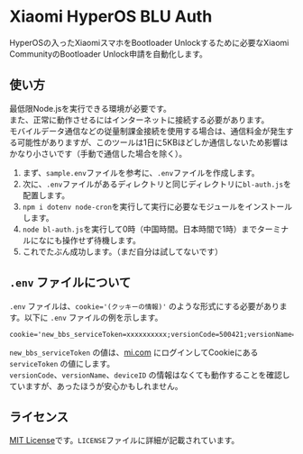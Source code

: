 # Xiaomi HyperOS BLU Auth
HyperOSの入ったXiaomiスマホをBootloader Unlockするために必要なXiaomi CommunityのBootloader Unlock申請を自動化します。

## 使い方
最低限Node.jsを実行できる環境が必要です。
<br>
また、正常に動作させるにはインターネットに接続する必要があります。
<br>
モバイルデータ通信などの従量制課金接続を使用する場合は、通信料金が発生する可能性がありますが、このツールは1日に5KBほどしか通信しないため影響はかなり小さいです（手動で通信した場合を除く）。

1. まず、`sample.env`ファイルを参考に、`.env`ファイルを作成します。
2. 次に、`.env`ファイルがあるディレクトリと同じディレクトリに`bl-auth.js`を配置します。
3. `npm i dotenv node-cron`を実行して実行に必要なモジュールをインストールします。
4. `node bl-auth.js`を実行して0時（中国時間。日本時間で1時）までターミナルになにも操作せず待機します。
5. これでたぶん成功します。（まだ自分は試してないです）

## `.env` ファイルについて
`.env` ファイルは、`cookie='(クッキーの情報)'` のような形式にする必要があります。以下に `.env` ファイルの例を示します。
<br>
```
cookie='new_bbs_serviceToken=xxxxxxxxxx;versionCode=500421;versionName=5.4.21;deviceID=ABCD1234'
```
`new_bbs_serviceToken` の値は、[mi.com](https://mi.com) にログインしてCookieにある `serviceToken` の値にします。
<br>
`versionCode`、`versionName`、`deviceID` の情報はなくても動作することを確認していますが、あったほうが安心かもしれません。

## ライセンス
[MIT License](https://mit-license.org/)です。`LICENSE`ファイルに詳細が記載されています。
